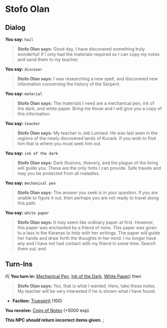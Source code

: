 # Stofo Olan


## Dialog

**You say:** `hail`



>**Stofo Olan says:** Good day, I have discovered something truly wonderful! If I only had the materials required so I can copy my notes and send them to my teacher.

**You say:** `discover`



>**Stofo Olan says:** I was researching a new spell, and discovered new information concerning the history of the Serpent.

**You say:** `material`



>**Stofo Olan says:** The materials I need are a mechanical pen, ink of the dark, and white paper. Bring me those and I will give you a copy of this information.

**You say:** `teacher`



>**Stofo Olan says:** My teacher is Jeb Lumsed. He was last seen in the regions of the newly discovered lands of Kunark. If you wish to find him that is where you must seek him out.

**You say:** `ink of the dark`



>**Stofo Olan says:** Dark illusions, thievery, and the plague of the living will guide you. These are the only hints I can provide. Safe travels and may you be protected from all maladies.

**You say:** `mechanical pen`



>**Stofo Olan says:** The answer you seek is in your question. If you are unable to figure it out, then perhaps you are not ready to travel along this path.

**You say:** `white paper`



>**Stofo Olan says:** It may seem like ordinary paper at first. However, this paper was enchanted by a friend of mine. This paper was given to a lass in the Karanas to help with her writings. The paper will guide her hands and draw forth the thoughts in her mind. I no longer have any and I have not had contact with my friend in some time. Search them out.
end

## Turn-Ins






if( **You turn in:** [Mechanical Pen](/item/10600), [Ink of the Dark](/item/10601), [White Paper](/item/10602)) then


>**Stofo Olan says:** Yes, that is what I wanted. Here, take these notes. My teacher will be very interested if he is shown what I have found.


* __Faction:__ [Truespirit](/faction/404) (100)


 **You receive:**  [Copy of Notes](/item/10603) (+5000 exp)

**This NPC *should* return incorrect items given.**
;

